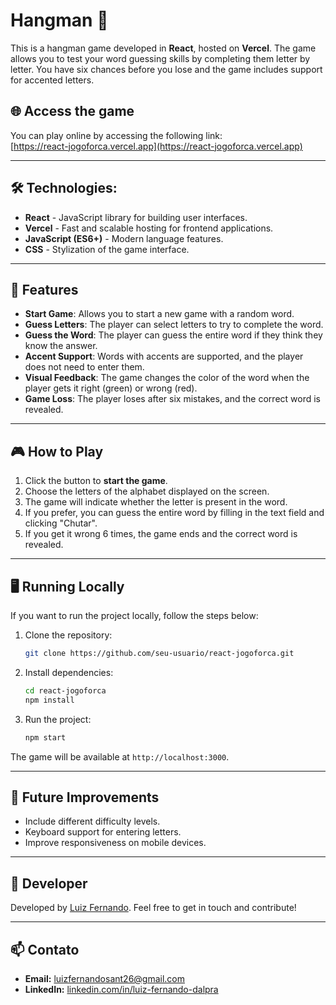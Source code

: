 # Hangman 🎯

This is a hangman game developed in **React**, hosted on **Vercel**. The game allows you to test your word guessing skills by completing them letter by letter. You have six chances before you lose and the game includes support for accented letters.

## 🌐 Access the game

You can play online by accessing the following link:  
[https://react-jogoforca.vercel.app](https://react-jogoforca.vercel.app)

---

  ## 🛠️ Technologies:

- **React** - JavaScript library for building user interfaces.
- **Vercel** - Fast and scalable hosting for frontend applications.
- **JavaScript (ES6+)** - Modern language features.
- **CSS** - Stylization of the game interface.

---

## 🚀 Features
- **Start Game**: Allows you to start a new game with a random word.
- **Guess Letters**: The player can select letters to try to complete the word.
- **Guess the Word**: The player can guess the entire word if they think they know the answer.
- **Accent Support**: Words with accents are supported, and the player does not need to enter them.
- **Visual Feedback**: The game changes the color of the word when the player gets it right (green) or wrong (red).
- **Game Loss**: The player loses after six mistakes, and the correct word is revealed.

---

## 🎮 How to Play

1. Click the button to **start the game**.
2. Choose the letters of the alphabet displayed on the screen.
3. The game will indicate whether the letter is present in the word.
4. If you prefer, you can guess the entire word by filling in the text field and clicking "Chutar".
5. If you get it wrong 6 times, the game ends and the correct word is revealed.

---

## 🖥️ Running Locally

If you want to run the project locally, follow the steps below:

1. Clone the repository:

    ```bash
    git clone https://github.com/seu-usuario/react-jogoforca.git
    ```

2. Install dependencies:

    ```bash
    cd react-jogoforca
    npm install
    ```

3. Run the project:

    ```bash
    npm start
    ```

The game will be available at `http://localhost:3000`.

---

## 📝 Future Improvements

- Include different difficulty levels.
- Keyboard support for entering letters.
- Improve responsiveness on mobile devices.
  
---

## 👤 Developer

Developed by [Luiz Fernando](https://github.com/luizfernando2644). Feel free to get in touch and contribute!

---

## 📫 Contato

- **Email:** [luizfernandosant26@gmail.com](mailto:luizfernandosant26@gmail.com)
- **LinkedIn:** [linkedin.com/in/luiz-fernando-dalpra](https://linkedin.com/in/luiz-fernando-dalpra)
